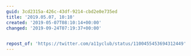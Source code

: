 ```yaml
---
guid: 3cd2315a-426c-43df-9214-cbd2e0e735ed
title: '2019.05.07, 10:10'
created: '2019-05-07T08:10:14+00:00'
changed: '2019-09-24T07:19:37+00:00'


repost_of: 'https://twitter.com/a11yclub/status/1100455453694312449'
---
```


